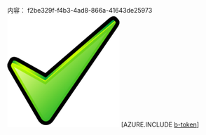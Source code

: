 内容︰ f2be329f-f4b3-4ad8-866a-41643de25973![图像](8096eef3-b6eb-45e7-aca5-7708b22db99c.png)
[AZURE.INCLUDE [b-token](17c76044-c664-48ac-bcef-3c402f2db505.md)]
